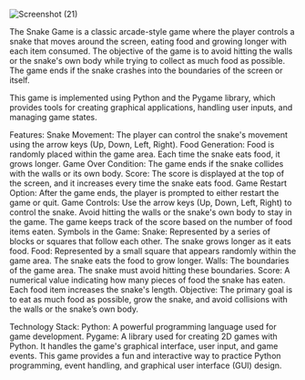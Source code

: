 ![Screenshot (21)](https://github.com/user-attachments/assets/0c2745b2-4070-4a27-8938-e23564eba965)

The Snake Game is a classic arcade-style game where the player controls a snake that moves around the screen, eating food and growing longer with each item consumed. The objective of the game is to avoid hitting the walls or the snake's own body while trying to collect as much food as possible. The game ends if the snake crashes into the boundaries of the screen or itself.

This game is implemented using Python and the Pygame library, which provides tools for creating graphical applications, handling user inputs, and managing game states.

Features:
Snake Movement: The player can control the snake's movement using the arrow keys (Up, Down, Left, Right).
Food Generation: Food is randomly placed within the game area. Each time the snake eats food, it grows longer.
Game Over Condition: The game ends if the snake collides with the walls or its own body.
Score: The score is displayed at the top of the screen, and it increases every time the snake eats food.
Game Restart Option: After the game ends, the player is prompted to either restart the game or quit.
Game Controls:
Use the arrow keys (Up, Down, Left, Right) to control the snake.
Avoid hitting the walls or the snake's own body to stay in the game.
The game keeps track of the score based on the number of food items eaten.
Symbols in the Game:
Snake: Represented by a series of blocks or squares that follow each other. The snake grows longer as it eats food.
Food: Represented by a small square that appears randomly within the game area. The snake eats the food to grow longer.
Walls: The boundaries of the game area. The snake must avoid hitting these boundaries.
Score: A numerical value indicating how many pieces of food the snake has eaten. Each food item increases the snake's length.
Objective:
The primary goal is to eat as much food as possible, grow the snake, and avoid collisions with the walls or the snake’s own body.

Technology Stack:
Python: A powerful programming language used for game development.
Pygame: A library used for creating 2D games with Python. It handles the game's graphical interface, user input, and game events.
This game provides a fun and interactive way to practice Python programming, event handling, and graphical user interface (GUI) design.
